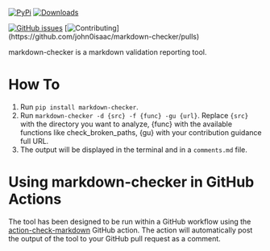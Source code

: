[![PyPi](https://img.shields.io/pypi/v/markdown-checker)](https://pypi.org/project/markdown-checker/)
[![Downloads](https://img.shields.io/pypi/dm/markdown-checker)](https://pypi.org/project/markdown-checker/)

[![GitHub issues](https://img.shields.io/badge/issue_tracking-github-blue.svg)](https://github.com/john0isaac/markdown-checker/issues)
[![Contributing](https://img.shields.io/badge/PR-Welcome-%23FF8300.svg?)](https://github.com/john0isaac/markdown-checker/pulls)

markdown-checker is a markdown validation reporting tool.

# How To

1. Run `pip install markdown-checker`.
2. Run `markdown-checker -d {src} -f {func} -gu {url}`. Replace `{src}` with the directory you want to analyze, {func} with the available functions like check_broken_paths, {gu} with your contribution guidance full URL.
3. The output will be displayed in the terminal and in a `comments.md` file.

# Using markdown-checker in GitHub Actions

The tool has been designed to be run within a GitHub workflow using the [action-check-markdown](https://github.com/marketplace/actions/check-markdown) GitHub action. The action will automatically post the output of the tool to your GitHub pull request as a comment.
